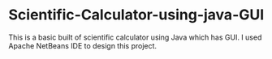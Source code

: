 # Scientific-Calculator-using-java-GUI
This is a basic built of scientific calculator using Java which has GUI. I used Apache NetBeans IDE to design this project.
